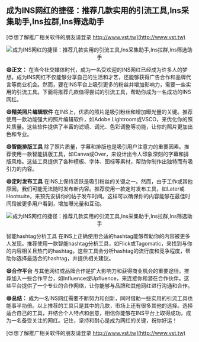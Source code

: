 ## **成为INS网红的捷径：推荐几款实用的引流工具,Ins采集助手,Ins拉群,Ins筛选助手**

[😍想了解推广相关软件的朋友请登录 http://www.vst.tw](http://www.vst.tw)

 <center><img src="https://vst.tw/MP4/tuiguang/png/8.png" alt="成为INS网红的捷径：推荐几款实用的引流工具,Ins采集助手,Ins拉群,Ins筛选助手"></center>

**😄正文：**
在当今社交媒体时代，成为一名受欢迎的INS网红已经成为许多人的梦想。成为INS网红不仅能够分享自己的生活和才艺，还能够获得广告合作和品牌代言等商业机会。然而，要在INS平台上吸引更多的粉丝并增加影响力，需要一些实用的引流工具。下面将推荐几款值得尝试的引流工具，帮助你成为一名成功的INS网红。

**😄精美照片编辑软件**
在INS上，优质的照片是吸引粉丝和增加曝光量的关键。推荐使用一款功能强大的照片编辑软件，如Adobe Lightroom或VSCO，来优化你的照片质量。这些软件提供了丰富的滤镜、调光、色彩调整等功能，让你的照片更加出色和专业。

**😄智能排版工具**
除了照片质量，字幕和排版也是吸引用户注意力的重要因素。推荐使用一款智能排版工具，如Canva或Over，来设计出令人印象深刻的字幕和排版风格。这些工具提供了各种模板、字体、图标等素材，帮助你制作出独特而有吸引力的内容。

**😄定时发布工具**
在INS上保持活跃是吸引粉丝的关键之一。然而，由于工作或其他原因，我们可能无法随时发布新内容。推荐使用一款定时发布工具，如Later或Hootsuite，来预先安排你的帖子发布时间。这样可以确保你的内容能够在最佳时间段被更多用户看到，增加曝光量和互动。

 <center><img src="https://vst.tw/MP4/tuiguang/png/0.png" alt="成为INS网红的捷径：推荐几款实用的引流工具,Ins采集助手,Ins拉群,Ins筛选助手"></center>

智能hashtag分析工具
在INS上正确使用合适的hashtag能够帮助你的内容被更多人发现。推荐使用一款智能hashtag分析工具，如Flick或Tagomatic，来找到与你的内容相关且热门的hashtag。这些工具会分析hashtag的流行度和竞争程度，帮助你选择最适合的hashtag，并提供相关建议。

**😄合作平台**
与其他网红或品牌合作是扩大影响力和获得商业机会的重要途径。推荐加入一些合作平台，如Influence或Upfluence，来连接你和潜在合作伙伴。这些平台提供了一个专业的合作网络，让你能够与品牌和其他网红进行沟通和合作。

**😄总结：**
成为一名INS网红需要不断努力和创新，同时借助一些实用的引流工具也能事半功倍。以上推荐的工具只是其中的几款，市场上还有很多其他的选择。选择适合自己的工具，并结合个人特点和创意，相信你能够在INS平台上取得成功，成为一名备受关注的网红。记住，坚持和耐心是成为网红的关键，祝你好运！

[😍想了解推广相关软件的朋友请登录 http://www.vst.tw](http://www.vst.tw)



